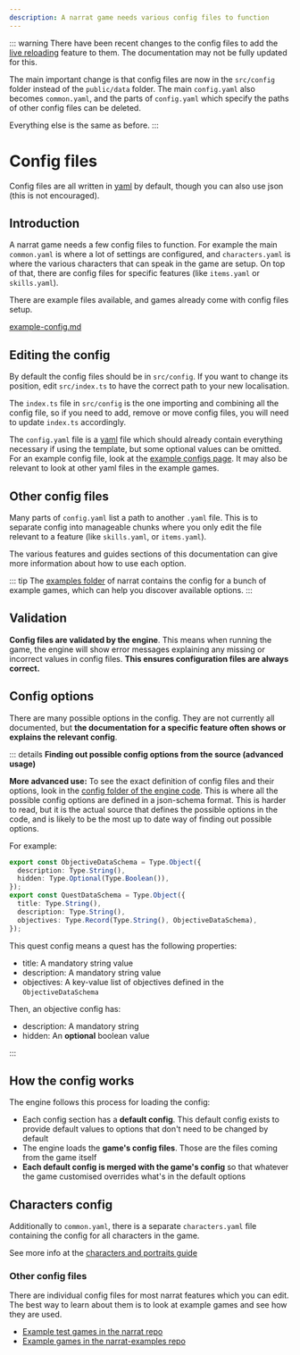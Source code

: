 ```yaml
---
description: A narrat game needs various config files to function
---
```


::: warning
There have been recent changes to the config files to add the [live reloading](../features/config-hot-reloading.md) feature to them. The documentation may not be fully updated for this.

The main important change is that config files are now in the `src/config` folder instead of the `public/data` folder. The main `config.yaml` also becomes `common.yaml`, and the parts of `config.yaml` which specify the paths of other config files can be deleted.

Everything else is the same as before.
:::

# Config files

Config files are all written in [yaml](https://fileinfo.com/extension/yaml) by default, though you can also use json (this is not encouraged).

## Introduction

A narrat game needs a few config files to function. For example the main `common.yaml` is where a lot of settings are configured, and `characters.yaml` is where the various characters that can speak in the game are setup. On top of that, there are config files for specific features (like `items.yaml` or `skills.yaml`).

There are example files available, and games already come with config files setup.

[example-config.md](../examples/example-config.md)

## Editing the config

By default the config files should be in `src/config`. If you want to change its position, edit `src/index.ts` to have the correct path to your new localisation.

The `index.ts` file in `src/config` is the one importing and combining all the config file, so if you need to add, remove or move config files, you will need to update `index.ts` accordingly.

The `config.yaml` file is a [yaml](https://fileinfo.com/extension/yaml) file which should already contain everything necessary if using the template, but some optional values can be omitted. For an example config file, look at the [example configs page](../examples/example-config.md). It may also be relevant to look at other yaml files in the example games.

## Other config files

Many parts of `config.yaml` list a path to another `.yaml` file. This is to separate config into manageable chunks where you only edit the file relevant to a feature (like `skills.yaml`, or `items.yaml`).

The various features and guides sections of this documentation can give more information about how to use each option.

::: tip
The [examples folder](https://github.com/liana-p/narrat-engine/tree/main/packages/narrat/examples/games) of narrat contains the config for a bunch of example games, which can help you discover available options.
:::

## Validation

**Config files are validated by the engine**. This means when running the game, the engine will show error messages explaining any missing or incorrect values in config files. **This ensures configuration files are always correct.**

## Config options

There are many possible options in the config. They are not currently all documented, but **the documentation for a specific feature often shows or explains the relevant config**.

::: details <strong>Finding out possible config options from the source (advanced usage)</strong>

**More advanced use:** To see the exact definition of config files and their options, look in the [config folder of the engine code](https://github.com/liana-p/narrat-engine/tree/main/packages/narrat/src/config). This is where all the possible config options are defined in a json-schema format. This is harder to read, but it is the actual source that defines the possible options in the code, and is likely to be the most up to date way of finding out possible options.

For example:

```ts
export const ObjectiveDataSchema = Type.Object({
  description: Type.String(),
  hidden: Type.Optional(Type.Boolean()),
});
export const QuestDataSchema = Type.Object({
  title: Type.String(),
  description: Type.String(),
  objectives: Type.Record(Type.String(), ObjectiveDataSchema),
});
```

This quest config means a quest has the following properties:

- title: A mandatory string value
- description: A mandatory string value
- objectives: A key-value list of objectives defined in the `ObjectiveDataSchema`

Then, an objective config has:

- description: A mandatory string
- hidden: An **optional** boolean value

:::

## How the config works

The engine follows this process for loading the config:

- Each config section has a **default config**. This default config exists to provide default values to options that don't need to be changed by default
- The engine loads the **game's config files**. Those are the files coming from the game itself
- **Each default config is merged with the game's config** so that whatever the game customised overrides what's in the default options

## Characters config

Additionally to `common.yaml`, there is a separate `characters.yaml` file containing the config for all characters in the game.

See more info at the [characters and portraits guide](../features/characters-and-portraits.md)

### Other config files

There are individual config files for most narrat features which you can edit. The best way to learn about them is to look at example games and see how they are used.

- [Example test games in the narrat repo](https://github.com/liana-p/narrat-engine/tree/main/packages/narrat/examples/games)
- [Example games in the narrat-examples repo](https://github.com/liana-p/narrat-examples)
